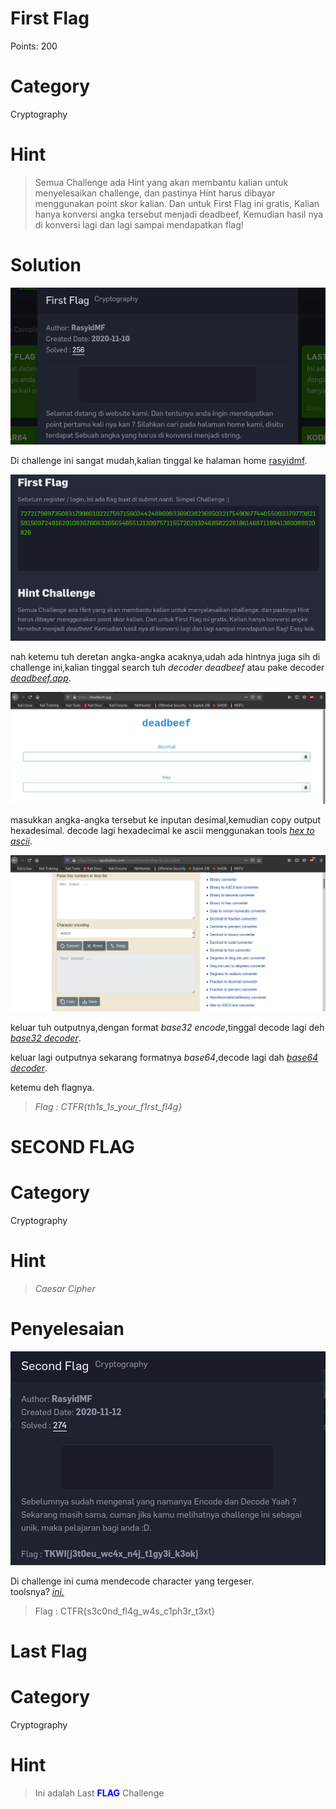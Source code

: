 # First Flag
Points: 200

# Category
Cryptography

# Hint
> Semua Challenge ada Hint yang akan membantu kalian untuk menyelesaikan challenge, dan pastinya Hint harus dibayar menggunakan point skor kalian. Dan untuk First Flag ini gratis, Kalian hanya konversi angka tersebut menjadi deadbeef, Kemudian hasil nya di konversi lagi dan lagi sampai mendapatkan flag!

# Solution

![alt gambar](image/FirstFlag.png)

Di challenge ini sangat mudah,kalian tinggal ke halaman home [rasyidmf](https://rasyidmf.com/).

![alt gambar](image/FirstFlag1.png)

nah ketemu tuh deretan angka-angka acaknya,udah ada hintnya juga sih di challenge ini,kalian tinggal search tuh *decoder deadbeef* atau pake decoder [*deadbeef.app*](https://deadbeef.app).

![alt gambar](image/FirstFlag2.png)

masukkan angka-angka tersebut ke inputan desimal,kemudian copy output hexadesimal.
decode lagi hexadecimal ke ascii menggunakan tools [*hex to ascii*](https://www.rapidtables.com/convert/number/hex-to-ascii.html).

![alt gambar](image/FirstFlag3.png)

keluar tuh outputnya,dengan format *base32 encode*,tinggal decode lagi deh [*base32 decoder*](https://emn178.github.io/online-tools/base32_decode.html).  

keluar lagi outputnya sekarang formatnya *base64*,decode lagi dah [*base64 decoder*](https://emn178.github.io/online-tools/base64_decode.html).

ketemu deh flagnya.
> *Flag :  CTFR{th1s_1s_your_f1rst_fl4g}*


# SECOND FLAG

# Category
Cryptography

# Hint
> *Caesar Cipher*

# Penyelesaian

![alt image](image/SecondFlag.png)

Di challenge ini cuma mendecode character yang tergeser.  
toolsnya? [*ini.*](https://www.dcode.fr/caesar-cipher)

> Flag : CTFR{s3c0nd_fl4g_w4s_c1ph3r_t3xt}
 


# Last Flag

# Category
Cryptography

# Hint
> Ini adalah Last<span style="color:blue"> **FLAG** </span>Challenge







